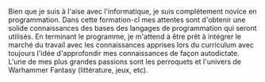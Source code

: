 Bien que je suis à l'aise avec l'informatique, je suis complétement novice en programmation.
Dans cette formation-cî mes attentes sont d'obtenir une solide connaissances des bases des langages de programmation qui seront utilisés. 
En terminant le programme, je m'attend à être prêt à intégrer le marché du travail avec les connaissances apprises lors du curriculum avec toujours l'idée d'approfondir mes connaissances de façon autodictate. 
L'une de mes plus grandes passions sont les perroquets et l'univers de Warhammer Fantasy (littérature, jeux, etc). 
